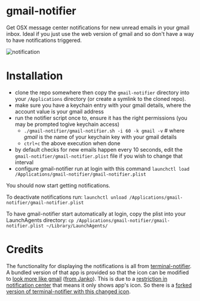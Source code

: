 # gmail-notifier

Get OSX message center notifications for new unread emails in your gmail inbox. Ideal if you just use the web version of
gmail and so don't have a way to have notifications triggered.

![notification](https://raw.github.com/wiki/diffsky/gmail-notifier/notification.jpg)

# Installation

- clone the repo somewhere then copy the `gmail-notifier` directory into your `/Applications` directory (or create a symlink to the cloned repo).
- make sure you have a keychain entry with your gmail details, where the account value is your gmail address
- run the notifier script once to, ensure it has the right permissions (you may be prompted togive keychain access)
   - `./gmail-notifier/gmail-notifier.sh -i 60 -k gmail -v` # where *gmail* is the name of your keychain key with your gmail details
   - `ctrl+c` the above execution when done
- by default checks for new emails happen every 10 seconds, edit the `gmail-notifier/gmail-notifier.plist` file if you wish to change that interval
- configure gmail-notifier run at login with this command `launchctl load /Applications/gmail-notifier/gmail-notifier.plist`

You should now start getting notifications.

To deactivate notifications run: `launchctl unload /Applications/gmail-notifier/gmail-notifier.plist`

To have gmail-notifier start automatically at login, copy the plist into your LaunchAgents directory: `cp /Applications/gmail-notifier/gmail-notifier.plist ~/Library/LaunchAgents/`

# Credits

The functionality for displaying the notifications is all from [terminal-notifier](https://github.com/alloy/terminal-notifier).
A bundled version of that app is provided so that the icon can be modified to [look more like gmail](http://www.iconarchive.com/show/handycons-2-icons-by-jankoatwarpspeed/gmail-icon.html) ([from Janko](http://www.jankoatwarpspeed.com/)). This is due to a [restriction in notification center](https://github.com/alloy/terminal-notifier/issues/31#issuecomment-9169599) that means it only shows app's icon. So there is a [forked version of terminal-notifier with this changed icon](https://github.com/diffsky/terminal-notifier/tree/gmail-notifier).
